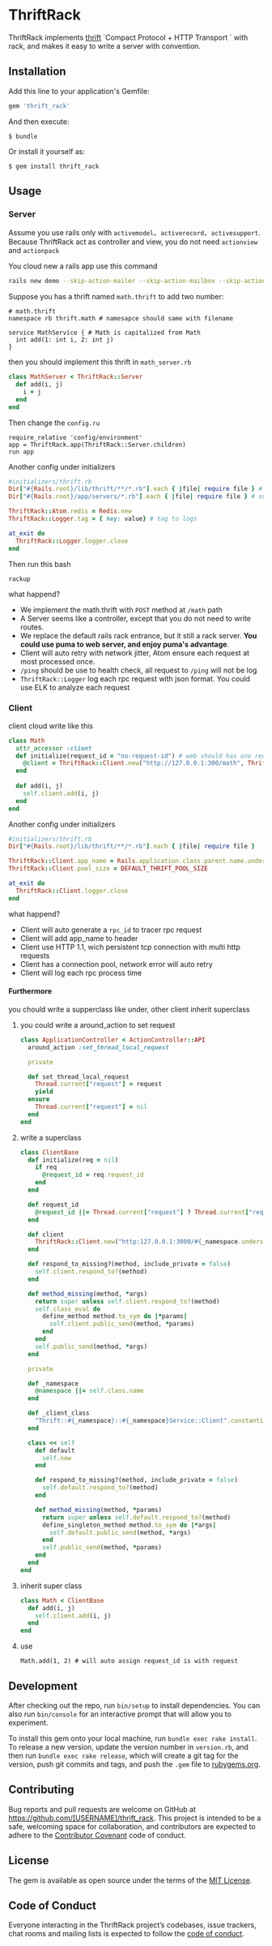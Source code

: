 # ThriftRack

ThriftRack implements [thrift]([https://thrift.apache.org](https://thrift.apache.org/)) `Compact Protocol + HTTP Transport ` with rack, and makes it easy to write a server with convention.

## Installation

Add this line to your application's Gemfile:

```ruby
gem 'thrift_rack'
```

And then execute:

    $ bundle

Or install it yourself as:

    $ gem install thrift_rack

## Usage

### Server

Assume  you use rails only with `activemodel`、`activerecord`、`activesupport`. Because ThriftRack act as controller and view, you do not need `actionview` and `actionpack`

You cloud new a rails app use this command

```bash
rails new demo --skip-action-mailer --skip-action-mailbox --skip-action-text --skip-active-record --skip-active-storage --skip-action-cable --skip-sprockets --skip-javascript --skip-turbolinks --skip-test --skip-system-test --skip-bootsnap --api --skip-webpack-install
```

Suppose you has a thrift named `math.thrift` to add two number:

```thrift
# math.thrift
namespace rb thrift.math # namesapce should same with filename

service MathService { # Math is capitalized from Math
  int add(1: int i, 2: int j)
}
```

then you should implement this thrift in `math_server.rb`

```ruby
class MathServer < ThriftRack::Server
  def add(i, j)
    i + j
  end
end
```

Then change the `config.ru`

```
require_relative 'config/environment'
app = ThriftRack.app(ThriftRack::Server.children)
run app
```

Another config under initializers

```ruby
#initializers/thrift.rb
Dir["#{Rails.root}/lib/thrift/**/*.rb"].each { |file| require file } # support generate thrift files under lib/thrift
Dir["#{Rails.root}/app/servers/*.rb"].each { |file| require file } # support servers under app/servers

ThriftRack::Atom.redis = Redis.new
ThriftRack::Logger.tag = { key: value} # tag to logs

at_exit do
  ThriftRack::Logger.logger.close
end
```

Then run this bash

```
rackup
```

what happend?

* We implement the math.thrift with `POST` method at `/math` path
* A Server seems like a controller, except that you do not need to write routes.
* We replace the default rails rack entrance, but it still a rack server. **You could use puma to web server, and enjoy puma's advantage**.
* Client will auto retry with network jitter, Atom ensure each request at most processed once.
* `/ping` should be use to health check, all request to `/ping` will not be log
* `ThriftRack::Logger` log each rpc request with json format. You could use ELK to analyze each request

### Client

client cloud write like this

```ruby
class Math
  attr_accessor :client
  def initialize(request_id = "no-request-id") # web should has one request_id
    @client = ThriftRack::Client.new("http://127.0.0.1:300/math", ThriftClientClass, request_id)
  end
  
  def add(i, j)
    self.client.add(i, j)
  end
end
```

Another config under initializers

```ruby
#initializers/thrift.rb
Dir["#{Rails.root}/lib/thrift/**/*.rb"].each { |file| require file }

ThriftRack::Client.app_name = Rails.application.class.parent.name.underscore
ThriftRack::Client.pool_size = DEFAULT_THRIFT_POOL_SIZE

at_exit do
  ThriftRack::Client.logger.close
end
```

what happend?

* Client will auto generate a `rpc_id` to tracer rpc request
* Client will add app_name to header
* Client use HTTP 1.1, wich persistent tcp connection with multi http requests
* Client has a connection pool, network error will auto retry
* Client will log each rpc process time

#### Furthermore

you chould write a supperclass like under, other client inherit superclass

1. you could write a around_action to set request

   ```ruby
   class ApplicationController < ActionController::API
     around_action :set_thread_local_request
   
     private
   
     def set_thread_local_request
       Thread.current["request"] = request
       yield
     ensure
       Thread.current["request"] = nil
     end
   end
   ```

2. write a superclass

   ```ruby
   class ClientBase
     def initialize(req = nil)
       if req
         @request_id = req.request_id
       end
     end
   
     def request_id
       @request_id ||= Thread.current["request"] ? Thread.current["request"].request_id : "no-request-id"
     end
   
     def client
       ThriftRack::Client.new("http:127.0.0.1:3000/#{_namespace.underscore}", _client_class, request_id)
     end
   
     def respond_to_missing?(method, include_private = false)
       self.client.respond_to?(method)
     end
   
     def method_missing(method, *args)
       return super unless self.client.respond_to?(method)
       self.class_eval do
         define_method method.to_sym do |*params|
           self.client.public_send(method, *params)
         end
       end
       self.public_send(method, *args)
     end
   
     private
   
     def _namespace
       @namespace ||= self.class.name
     end
   
     def _client_class
       "Thrift::#{_namespace}::#{_namespace}Service::Client".constantize
     end
   
     class << self
       def default
         self.new
       end
   
       def respond_to_missing?(method, include_private = false)
         self.default.respond_to?(method)
       end
   
       def method_missing(method, *params)
         return super unless self.default.respond_to?(method)
         define_singleton_method method.to_sym do |*args|
           self.default.public_send(method, *args)
         end
         self.public_send(method, *params)
       end
     end
   end
   ```

3. inherit super class

   ```ruby
   class Math < ClientBase
     def add(i, j)
       self.client.add(i, j)
     end
   end
   ```

4. use

   ```
   Math.add(1, 2) # will auto assign request_id is with request
   ```

## Development

After checking out the repo, run `bin/setup` to install dependencies. You can also run `bin/console` for an interactive prompt that will allow you to experiment.

To install this gem onto your local machine, run `bundle exec rake install`. To release a new version, update the version number in `version.rb`, and then run `bundle exec rake release`, which will create a git tag for the version, push git commits and tags, and push the `.gem` file to [rubygems.org](https://rubygems.org).

## Contributing

Bug reports and pull requests are welcome on GitHub at https://github.com/[USERNAME]/thrift_rack. This project is intended to be a safe, welcoming space for collaboration, and contributors are expected to adhere to the [Contributor Covenant](http://contributor-covenant.org) code of conduct.

## License

The gem is available as open source under the terms of the [MIT License](https://opensource.org/licenses/MIT).

## Code of Conduct

Everyone interacting in the ThriftRack project’s codebases, issue trackers, chat rooms and mailing lists is expected to follow the [code of conduct](https://github.com/[USERNAME]/thrift_rack/blob/master/CODE_OF_CONDUCT.md).

